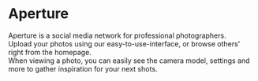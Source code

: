 # Aperture

Aperture is a social media network for professional photographers.  
Upload your photos using our easy-to-use-interface, or browse others' right from the homepage.  
When viewing a photo, you can easily see the camera model, settings and more to gather inspiration for your next shots.
